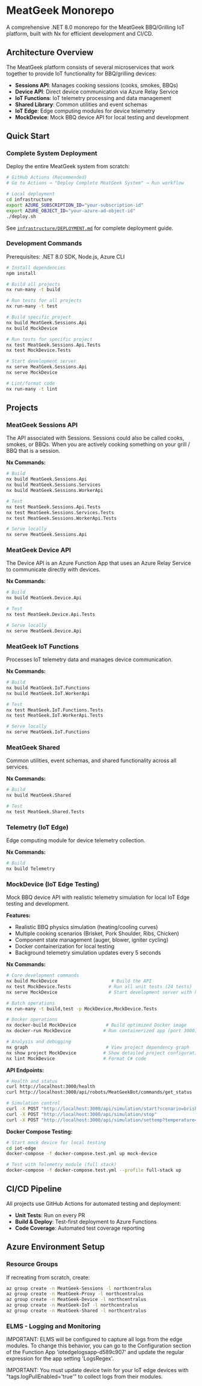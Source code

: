 # MeatGeek Monorepo

A comprehensive .NET 8.0 monorepo for the MeatGeek BBQ/Grilling IoT platform, built with Nx for efficient development and CI/CD.

## Architecture Overview

The MeatGeek platform consists of several microservices that work together to provide IoT functionality for BBQ/grilling devices:

- **Sessions API**: Manages cooking sessions (cooks, smokes, BBQs)
- **Device API**: Direct device communication via Azure Relay Service
- **IoT Functions**: IoT telemetry processing and data management
- **Shared Library**: Common utilities and event schemas
- **IoT Edge**: Edge computing modules for device telemetry
- **MockDevice**: Mock BBQ device API for local testing and development

## Quick Start

### Complete System Deployment

Deploy the entire MeatGeek system from scratch:

```bash
# GitHub Actions (Recommended)
# Go to Actions → "Deploy Complete MeatGeek System" → Run workflow

# Local deployment
cd infrastructure
export AZURE_SUBSCRIPTION_ID="your-subscription-id"
export AZURE_OBJECT_ID="your-azure-ad-object-id"
./deploy.sh
```

See [`infrastructure/DEPLOYMENT.md`](infrastructure/DEPLOYMENT.md) for complete deployment guide.

### Development Commands

Prerequisites: .NET 8.0 SDK, Node.js, Azure CLI

```bash
# Install dependencies
npm install

# Build all projects
nx run-many -t build

# Run tests for all projects
nx run-many -t test

# Build specific project
nx build MeatGeek.Sessions.Api
nx build MockDevice

# Run tests for specific project
nx test MeatGeek.Sessions.Api.Tests
nx test MockDevice.Tests

# Start development server
nx serve MeatGeek.Sessions.Api
nx serve MockDevice

# Lint/format code
nx run-many -t lint
```

## Projects

### MeatGeek Sessions API
The API associated with Sessions. Sessions could also be called cooks, smokes, or BBQs. When you are actively cooking something on your grill / BBQ that is a session.

**Nx Commands:**
```bash
# Build
nx build MeatGeek.Sessions.Api
nx build MeatGeek.Sessions.Services
nx build MeatGeek.Sessions.WorkerApi

# Test
nx test MeatGeek.Sessions.Api.Tests
nx test MeatGeek.Sessions.Services.Tests
nx test MeatGeek.Sessions.WorkerApi.Tests

# Serve locally
nx serve MeatGeek.Sessions.Api
```

### MeatGeek Device API
The Device API is an Azure Function App that uses an Azure Relay Service to communicate directly with devices.

**Nx Commands:**
```bash
# Build
nx build MeatGeek.Device.Api

# Test  
nx test MeatGeek.Device.Api.Tests

# Serve locally
nx serve MeatGeek.Device.Api
```

### MeatGeek IoT Functions
Processes IoT telemetry data and manages device communication.

**Nx Commands:**
```bash
# Build
nx build MeatGeek.IoT.Functions
nx build MeatGeek.IoT.WorkerApi

# Test
nx test MeatGeek.IoT.Functions.Tests
nx test MeatGeek.IoT.WorkerApi.Tests

# Serve locally
nx serve MeatGeek.IoT.Functions
```

### MeatGeek Shared
Common utilities, event schemas, and shared functionality across all services.

**Nx Commands:**
```bash
# Build
nx build MeatGeek.Shared

# Test
nx test MeatGeek.Shared.Tests
```

### Telemetry (IoT Edge)
Edge computing module for device telemetry collection.

**Nx Commands:**
```bash
# Build
nx build Telemetry
```

### MockDevice (IoT Edge Testing)
Mock BBQ device API with realistic telemetry simulation for local IoT Edge testing and development.

**Features:**
- Realistic BBQ physics simulation (heating/cooling curves)
- Multiple cooking scenarios (Brisket, Pork Shoulder, Ribs, Chicken)  
- Component state management (auger, blower, igniter cycling)
- Docker containerization for local testing
- Background telemetry simulation updates every 5 seconds

**Nx Commands:**
```bash
# Core development commands
nx build MockDevice                    # Build the API
nx test MockDevice.Tests              # Run all unit tests (24 tests)
nx serve MockDevice                   # Start development server with hot reload

# Batch operations
nx run-many -t build,test -p MockDevice,MockDevice.Tests

# Docker operations  
nx docker-build MockDevice           # Build optimized Docker image
nx docker-run MockDevice            # Run containerized app (port 3000)

# Analysis and debugging
nx graph                             # View project dependency graph
nx show project MockDevice          # Show detailed project configuration
nx lint MockDevice                  # Format C# code
```

**API Endpoints:**
```bash
# Health and status
curl http://localhost:3000/health
curl http://localhost:3000/api/robots/MeatGeekBot/commands/get_status

# Simulation control
curl -X POST "http://localhost:3000/api/simulation/start?scenario=brisket"
curl -X POST "http://localhost:3000/api/simulation/stop" 
curl -X POST "http://localhost:3000/api/simulation/settemp?temperature=275"
```

**Docker Compose Testing:**
```bash
# Start mock device for local testing
cd iot-edge
docker-compose -f docker-compose.test.yml up mock-device

# Test with Telemetry module (full stack)  
docker-compose -f docker-compose.test.yml --profile full-stack up
```
## CI/CD Pipeline

All projects use GitHub Actions for automated testing and deployment:
- **Unit Tests**: Run on every PR
- **Build & Deploy**: Test-first deployment to Azure Functions
- **Code Coverage**: Automated test coverage reporting

## Azure Environment Setup

### Resource Groups

If recreating from scratch, create:

```bash
az group create -n MeatGeek-Sessions -l northcentralus
az group create -n MeatGeek-Proxy -l northcentralus
az group create -n MeatGeek-Device -l northcentralus
az group create -n MeatGeek-IoT -l northcentralus
az group create -n MeatGeek-Shared -l northcentralus
```

### ELMS - Logging and Monitoring

IMPORTANT: ELMS will be configured to capture all logs from the edge modules. To change this behavior, you can go to the Configuration section of the Function App 'iotedgelogsapp-d589c907' and update the regular expression for the app setting 'LogsRegex'.

IMPORTANT: You must update device twin for your IoT edge devices with "tags.logPullEnabled='true'" to collect logs from their modules.
